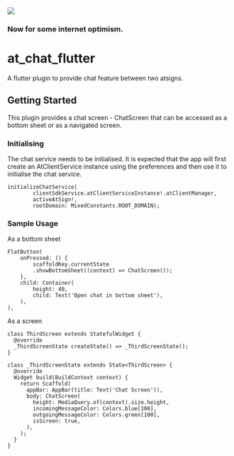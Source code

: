 <img src="https://atsign.dev/assets/img/@developersmall.png?sanitize=true">

### Now for some internet optimism.

# at_chat_flutter

A flutter plugin to provide chat feature between two atsigns.

## Getting Started

This plugin provides a chat screen - ChatScreen that can be accessed as a bottom sheet or as a navigated screen.

### Initialising
The chat service needs to be initialised. It is expected that the app will first create an AtClientService instance using the preferences and then use it to initialise the chat service.

```
initializeChatService(
        clientSdkService.atClientServiceInstance!.atClientManager,
        activeAtSign!,
        rootDomain: MixedConstants.ROOT_DOMAIN);
```

### Sample Usage

As a bottom sheet
```
FlatButton(
    onPressed: () {
        scaffoldKey.currentState
        .showBottomSheet((context) => ChatScreen());
    },
    child: Container(
        height: 40,
        child: Text('Open chat in bottom sheet'),
    ),
),
```

As a screen
```
class ThirdScreen extends StatefulWidget {
  @override
  _ThirdScreenState createState() => _ThirdScreenState();
}

class _ThirdScreenState extends State<ThirdScreen> {
  @override
  Widget build(BuildContext context) {
    return Scaffold(
      appBar: AppBar(title: Text('Chat Screen')),
      body: ChatScreen(
        height: MediaQuery.of(context).size.height,
        incomingMessageColor: Colors.blue[100],
        outgoingMessageColor: Colors.green[100],
        isScreen: true,
      ),
    );
  }
}
```